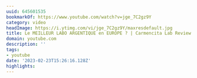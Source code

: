 ```yaml
---
uuid: 645601535
bookmarkOf: https://www.youtube.com/watch?v=jge_7C2gz9Y
category: video
headImage: https://i.ytimg.com/vi/jge_7C2gz9Y/maxresdefault.jpg
title: Le MEILLEUR LABO ARGENTIQUE en EUROPE ? | Carmencita Lab Review
domain: youtube.com
description: ''
tags:
- youtube
date: '2023-02-23T15:26:16.128Z'
highlights:
---
```



